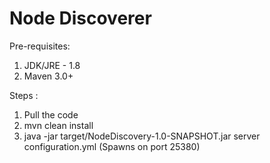 # Node Discoverer
Pre-requisites:

1. JDK/JRE - 1.8
2. Maven 3.0+

Steps :
1. Pull the code
2. mvn clean install
3. java -jar target/NodeDiscovery-1.0-SNAPSHOT.jar server configuration.yml (Spawns on port 25380)